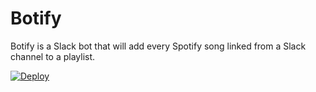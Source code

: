 # Botify

Botify is a Slack bot that will add every Spotify song linked from a Slack
channel to a playlist.

[![Deploy](https://www.herokucdn.com/deploy/button.svg)](https://heroku.com/deploy)
